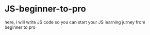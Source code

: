 # JS-beginner-to-pro
here, i will write JS code so you can start your JS learning jurney from beginner to pro
